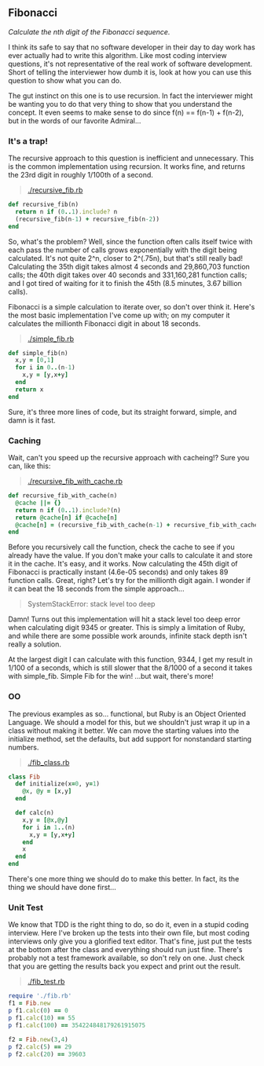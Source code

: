 ## Fibonacci
*Calculate the *n*th digit of the Fibonacci sequence.*

I think its safe to say that no software developer in their day to day work has ever actually had to write this algorithm.  Like most coding interview questions, it's not representative of the real work of software development.  Short of telling the interviewer how dumb it is, look at how you can use this question to show what you can do.

The gut instinct on this one is to use recursion.  In fact the interviewer might be wanting you to do that very thing to show that you understand the concept.  It even seems to make sense to do since f(n) == f(n-1) + f(n-2), but in the words of our favorite Admiral...

### It's a trap!
The recursive approach to this question is inefficient and unnecessary.  This is the common implementation using recursion.  It works fine, and returns the 23rd digit in roughly 1/100th of a second.

> [./recursive_fib.rb](../blob/master/recursive_fib.rb)
```Ruby
def recursive_fib(n)
  return n if (0..1).include? n
  (recursive_fib(n-1) + recursive_fib(n-2))
end
```

So, what's the problem?  Well, since the function often calls itself twice with each pass the number of calls grows exponentially with the digit being calculated.  It's not quite 2^n, closer to 2^(.75n), but that's still really bad!  Calculating the 35th digit takes almost 4 seconds and 29,860,703 function calls; the 40th digit takes over 40 seconds and 331,160,281 function calls; and I got tired of waiting for it to finish the 45th (8.5 minutes, 3.67 billion calls).

Fibonacci is a simple calculation to iterate over, so don't over think it.  Here's the most basic implementation I've come up with; on my computer it calculates the millionth Fibonacci digit in about 18 seconds.

> [./simple_fib.rb](../blob/master/simple_fib.rb)
```Ruby
def simple_fib(n)
  x,y = [0,1]
  for i in 0..(n-1)
    x,y = [y,x+y]
  end
  return x
end
```

Sure, it's three more lines of code, but its straight forward, simple, and damn is it fast.

### Caching

Wait, can't you speed up the recursive approach with cacheing!? Sure you can, like this:

> [./recursive_fib_with_cache.rb](../blob/master/recursive_fib_with_cache.rb)
```Ruby
def recursive_fib_with_cache(n)
  @cache ||= {}
  return n if (0..1).include?(n)
  return @cache[n] if @cache[n]
  @cache[n] = (recursive_fib_with_cache(n-1) + recursive_fib_with_cache(n-2))
end
```

Before you recursively call the function, check the cache to see if you already have the value.  If you don't make your calls to calculate it and store it in the cache.  It's easy, and it works.  Now calculating the 45th digit of Fibonacci is practically instant (4.6e-05 seconds) and only takes 89 function calls. Great, right? Let's try for the millionth digit again.  I wonder if it can beat the 18 seconds from the simple approach...

> SystemStackError: stack level too deep

Damn! Turns out this implementation will hit a stack level too deep error when calculating digit 9345 or greater.  This is simply a limitation of Ruby, and while there are some possible work arounds, infinite stack depth isn't really a solution.

At the largest digit I can calculate with this function, 9344, I get my result in 1/100 of a seconds, which is still slower that the 8/1000 of a second it takes with simple_fib. Simple Fib for the win! ...but wait, there's more!

### OO

The previous examples as so... functional, but Ruby is an Object Oriented Language. We should a model for this, but we shouldn't just wrap it up in a class without making it better.  We can move the starting values into the initialize method, set the defaults, but add support for nonstandard starting numbers.

> [./fib_class.rb](../blob/master/fib_class.rb)

```Ruby
class Fib
  def initialize(x=0, y=1)
    @x, @y = [x,y]
  end

  def calc(n)
    x,y = [@x,@y]
    for i in 1..(n)
      x,y = [y,x+y]
    end
    x
  end
end
```

There's one more thing we should do to make this better.  In fact, its the thing we should have done first...

### Unit Test

We know that TDD is the right thing to do, so do it, even in a stupid coding interview.  Here I've broken up the tests into their own file, but most coding interviews only give you a glorified text editor.  That's fine, just put the tests at the bottom after the class and everything should run just fine.  There's probably not a test framework available, so don't rely on one.  Just check that you are getting the results back you expect and print out the result.

> [./fib_test.rb](../blob/master/fib_test.rb)

```Ruby
require './fib.rb'
f1 = Fib.new
p f1.calc(0) == 0
p f1.calc(10) == 55
p f1.calc(100) == 354224848179261915075

f2 = Fib.new(3,4)
p f2.calc(5) == 29
p f2.calc(20) == 39603
```
